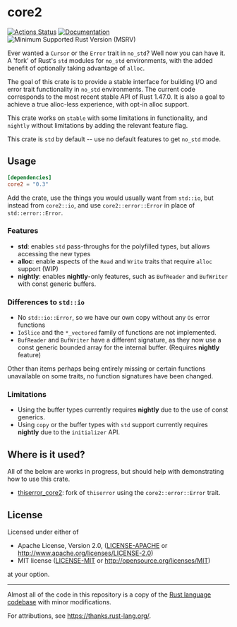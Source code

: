 # core2

[![Actions Status](https://github.com/core2-rs/core2/workflows/CI/badge.svg)](https://github.com/core2-rs/core2/actions)
[![Documentation](https://docs.rs/core2/badge.svg)](https://docs.rs/core2)
![Minimum Supported Rust Version (MSRV)](https://img.shields.io/badge/rust-v1.55.0+-blue)

Ever wanted a `Cursor` or the `Error` trait in `no_std`? Well now you can have it. A 'fork' of Rust's `std` modules for `no_std` environments, with the added benefit of optionally taking advantage of `alloc`.

The goal of this crate is to provide a stable interface for building I/O and error trait functionality in
`no_std` environments. The current code corresponds to the most recent stable API of Rust 1.47.0. 
It is also a goal to achieve a true alloc-less experience, with opt-in alloc support.

This crate works on `stable` with some limitations in functionality, and `nightly` without limitations by adding
the relevant feature flag.

This crate is `std` by default -- use no default features to get `no_std` mode.

## Usage

```toml
[dependencies]
core2 = "0.3"
```

Add the crate, use the things you would usually want from `std::io`, but instead from `core2::io`, and
use `core2::error::Error` in place of `std::error::Error`.

### Features

- **std**: enables `std` pass-throughs for the polyfilled types, but allows accessing the new types
- **alloc**: enable aspects of the `Read` and `Write` traits that require `alloc` support (WIP)
- **nightly**: enables **nightly**-only features, such as `BufReader` and `BufWriter` with const generic buffers.

### Differences to `std::io`

- No `std::io::Error`, so we have our own copy without any `Os` error functions
- `IoSlice` and the `*_vectored` family of functions are not implemented.
- `BufReader` and `BufWriter` have a different signature, as they now use a const generic bounded array for the internal buffer. (Requires **nightly** feature)

Other than items perhaps being entirely missing or certain functions unavailable on some traits, no function signatures have been changed.

### Limitations

- Using the buffer types currently requires **nightly** due to the use of const generics.
- Using `copy` or the buffer types with `std` support currently requires **nightly** due to the `initializer` API.

## Where is it used?

All of the below are works in progress, but should help with demonstrating how to use this crate.

- [thiserror_core2](https://github.com/bbqsrc/thiserror-core2): fork of `thiserror` using the `core2::error::Error` trait.

## License

Licensed under either of

* Apache License, Version 2.0, ([LICENSE-APACHE](LICENSE-APACHE) or http://www.apache.org/licenses/LICENSE-2.0)
* MIT license ([LICENSE-MIT](LICENSE-MIT) or http://opensource.org/licenses/MIT)

at your option.

---

Almost all of the code in this repository is a copy of the [Rust language codebase](https://github.com/rust-lang/rust) with minor modifications.

For attributions, see https://thanks.rust-lang.org/.
